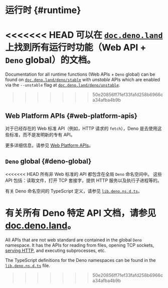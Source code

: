 # 运行时 {#runtime}

<<<<<<< HEAD
可以在 [`doc.deno.land`](https://doc.deno.land/deno/stable) 上找到所有运行时功能（Web API +
`Deno` global）的文档。
=======
Documentation for all runtime functions (Web APIs + `Deno` global) can be found
on [`doc.deno.land/deno/stable`](https://doc.deno.land/deno/stable@$CLI_VERSION)
with _unstable_ APIs which are enabled via the `--unstable` flag at
[`doc.deno.land/deno/unstable`](https://doc.deno.land/deno/unstable@$CLI_VERSION).
>>>>>>> 50e20856ff7fef33fafd258b6966ca34afba4b9b

## Web Platform APIs {#web-platform-apis}

对于已经存在的 Web 标准 API（例如，HTTP 请求的 `fetch`），Deno 是去使用这些标准，而不是发明新的专有 API。

更多详细信息，请参见 [Web Platform APIs](./runtime/web_platform_apis.md)。

## `Deno` global {#deno-global}

<<<<<<< HEAD
所有非 Web 标准的 API 都包含在全局 `Deno` 命名空间中。 这些 API 包括：读取文件，打开 TCP 套接字，提供 HTTP
服务以及执行子进程等的。

有关 Deno 命名空间的 TypeScript 定义，请参见
[`lib.deno.ns.d.ts`](https://github.com/denoland/deno/blob/$CLI_VERSION/cli/dts/lib.deno.ns.d.ts)。

有关所有 Deno 特定 API 文档，请参见
[doc.deno.land](https://doc.deno.land/https://raw.githubusercontent.com/denoland/deno/main/cli/dts/lib.deno.ns.d.ts)。
=======
All APIs that are not web standard are contained in the global `Deno` namespace.
It has the APIs for reading from files, opening TCP sockets,
[serving HTTP](./runtime/http_server_apis.md), and executing subprocesses, etc.

The TypeScript definitions for the Deno namespaces can be found in the
[`lib.deno.ns.d.ts`](https://github.com/denoland/deno/blob/$CLI_VERSION/cli/dts/lib.deno.ns.d.ts)
file.
>>>>>>> 50e20856ff7fef33fafd258b6966ca34afba4b9b

